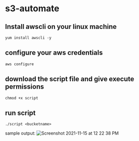 # s3-automate
## Install awscli on your linux machine 
`yum install awscli -y`
## configure your aws credentials
`aws configure`
## download the script file and give execute permissions
`chmod +x script`
## run script
`./script <bucketname>`

sample output:
![Screenshot 2021-11-15 at 12 22 38 PM](https://user-images.githubusercontent.com/18322161/141967964-8f1344f6-4af1-4f26-b8be-7f12fdfacc12.png)
